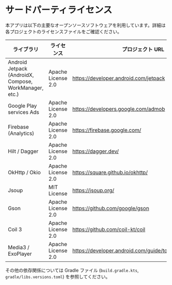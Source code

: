 # サードパーティライセンス

本アプリは以下の主要なオープンソースソフトウェアを利用しています。詳細は各プロジェクトのライセンスファイルをご確認ください。

| ライブラリ | ライセンス | プロジェクト URL |
| --- | --- | --- |
| Android Jetpack (AndroidX, Compose, WorkManager, etc.) | Apache License 2.0 | https://developer.android.com/jetpack |
| Google Play services Ads | Apache License 2.0 | https://developers.google.com/admob |
| Firebase (Analytics) | Apache License 2.0 | https://firebase.google.com/ |
| Hilt / Dagger | Apache License 2.0 | https://dagger.dev/ |
| OkHttp / Okio | Apache License 2.0 | https://square.github.io/okhttp/ |
| Jsoup | MIT License | https://jsoup.org/ |
| Gson | Apache License 2.0 | https://github.com/google/gson |
| Coil 3 | Apache License 2.0 | https://github.com/coil-kt/coil |
| Media3 / ExoPlayer | Apache License 2.0 | https://developer.android.com/guide/topics/media/media3 |

その他の依存関係については Gradle ファイル (`build.gradle.kts`, `gradle/libs.versions.toml`) を参照してください。

